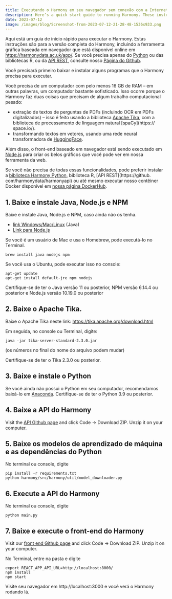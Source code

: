 ```yaml
---
title: Executando o Harmony em seu navegador sem conexão com a Internet
description: Here’s a quick start guide to running Harmony. These instructions are for the complete version of Harmony including the graphical browser-based tool which is available onlin...
date: 2023-07-12
image: /images/blog/Screenshot-from-2023-07-12-21-28-48-1536x933.png
---
```


Aqui está um guia de início rápido para executar o Harmony. Estas instruções são para a versão completa do Harmony, incluindo a ferramenta gráfica baseada em navegador que está disponível online em https://harmonydata.ac.uk/app/. Se você precisa apenas do [Python](https://github.com/harmonydata/harmonyapi) ou das bibliotecas R, ou da [API REST](https://github.com/harmonydata/harmonyapi), consulte nosso [ Página do Github](https://github.com/harmonydata).

Você precisará primeiro baixar e instalar alguns programas que o Harmony precisa para executar.

Você precisa de um computador com pelo menos 16 GB de RAM – em outras palavras, um computador bastante sofisticado. Isso ocorre porque o Harmony faz duas coisas que precisam de algum trabalho computacional pesado:

- extração de textos de perguntas de PDFs (incluindo OCR em PDFs digitalizados) – isso é feito usando a biblioteca [Apache Tika](https://tika.apache.org/), com a biblioteca de processamento de linguagem natural [spaCy](https:// space.io/).
- transformando textos em vetores, usando uma rede neural transformadora de [HuggingFace](https://huggingface.co/).

Além disso, o front-end baseado em navegador está sendo executado em [Node.js](https://nodejs.org/en) para criar os belos gráficos que você pode ver em nossa ferramenta da web.

Se você não precisa de todas essas funcionalidades, pode preferir instalar a [biblioteca Harmony Python](https://github.com/harmonydata/harmonyapi), biblioteca R, [API REST](https://github. com/harmonydata/harmonyapi) ou até mesmo executar nosso contêiner Docker disponível em [nossa página DockerHub](https://hub.docker.com/r/harmonydata).

## 1. Baixe e instale Java, Node.js e NPM

Baixe e instale Java, Node.js e NPM, caso ainda não os tenha.

- [link Windows/Mac/Linux](https://www.java.com/en/download/) (Java)
- [Link para Node.js](https://nodejs.org/en/download)

Se você é um usuário de Mac e usa o Homebrew, pode executá-lo no Terminal.

```
brew install java nodejs npm
```

Se você usa o Ubuntu, pode executar isso no console:

```
apt-get update
apt-get install default-jre npm nodejs
```

Certifique-se de ter o Java versão 11 ou posterior, NPM versão 6.14.4 ou posterior e Node.js versão 10.19.0 ou posterior

## 2. Baixe o Apache Tika.

Baixe o Apache Tika neste link: https://tika.apache.org/download.html

Em seguida, no console ou Terminal, digite:

```
java -jar tika-server-standard-2.3.0.jar
```

(os números no final do nome do arquivo podem mudar)

Certifique-se de ter o Tika 2.3.0 ou posterior.

## 3. Baixe e instale o Python

Se você ainda não possui o Python em seu computador, recomendamos baixá-lo em [Anaconda](https://www.anaconda.com/download). Certifique-se de ter o Python 3.9 ou posterior.

## 4. Baixe a API do Harmony

Visit the [API Github page](https://github.com/harmonydata/harmonyapi) and click Code -> Download ZIP. Unzip it on your computer.

## 5. Baixe os modelos de aprendizado de máquina e as dependências do Python

No terminal ou console, digite

```
pip install -r requirements.txt
python harmony/src/harmony/util/model_downloader.py 
```

## 6. Execute a API do Harmony

No terminal ou console, digite

```
python main.py
```

## 7. Baixe e execute o front-end do Harmony

Visit our [front end Github page](https://github.com/harmonydata/harmonydata.github.io) and click Code -> Download ZIP. Unzip it on your computer.

No Terminal, entre na pasta e digite

```
export REACT_APP_API_URL=http://localhost:8000/
npm install
npm start
```

Visite seu navegador em http://localhost:3000 e você verá o Harmony rodando lá.
